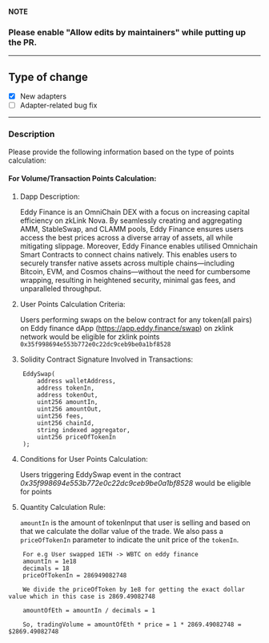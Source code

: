 **NOTE**

### Please enable "Allow edits by maintainers" while putting up the PR.
____

## Type of change
- [x] New adapters
- [ ] Adapter-related bug fix
___

### Description

Please provide the following information based on the type of points calculation:

#### For Volume/Transaction Points Calculation:

1. Dapp Description:

    Eddy Finance is an OmniChain DEX with a focus on increasing capital efficiency on zkLink Nova. By seamlessly creating and aggregating AMM, StableSwap, and CLAMM pools, Eddy Finance ensures users access the best prices across a diverse array of assets, all while mitigating slippage.
    Moreover, Eddy Finance enables utilised Omnichain Smart Contracts to connect chains natively. This enables users to securely transfer native assets across multiple chains—including Bitcoin, EVM, and Cosmos chains—without the need for cumbersome wrapping, resulting in heightened security, minimal gas fees, and unparalleled throughput.

2. User Points Calculation Criteria:

    Users performing swaps on the below contract for any token(all pairs) on Eddy finance dApp (https://app.eddy.finance/swap) on zklink network would be eligible for zklink points
    `0x35f998694e553b772e0c22dc9ceb9be0a1bf8528`


3. Solidity Contract Signature Involved in Transactions:
```
    EddySwap(
        address walletAddress,
        address tokenIn,
        address tokenOut,
        uint256 amountIn,
        uint256 amountOut,
        uint256 fees,
        uint256 chainId,
        string indexed aggregator,
        uint256 priceOfTokenIn
    );
```

4. Conditions for User Points Calculation:

    Users triggering EddySwap event in the contract *0x35f998694e553b772e0c22dc9ceb9be0a1bf8528* would be eligible for points

5. Quantity Calculation Rule:

    `amountIn` is the amount of tokenInput that user is selling and based on that we calculate the dollar value of the trade.
    We also pass a `priceOfTokenIn` parameter to indicate the unit price of the `tokenIn`.
```
    For e.g User swapped 1ETH -> WBTC on eddy finance
    amountIn = 1e18
    decimals = 18
    priceOfTokenIn = 286949082748

    We divide the priceOfToken by 1e8 for getting the exact dollar value which in this case is 2869.49082748

    amountOfEth = amountIn / decimals = 1

    So, tradingVolume = amountOfEth * price = 1 * 2869.49082748 = $2869.49082748
```